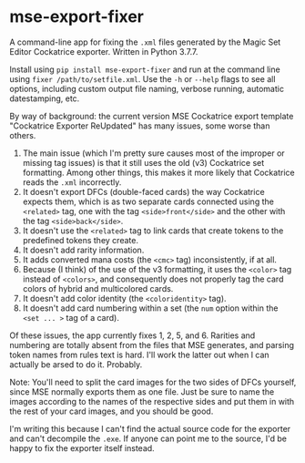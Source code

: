 # mse-export-fixer

A command-line app for fixing the `.xml` files generated by the Magic Set Editor Cockatrice exporter. Written in Python 3.7.7.

Install using `pip install mse-export-fixer` and run at the command line using `fixer /path/to/setfile.xml`.
Use the `-h` or `--help` flags to see all options, including custom output file naming, verbose running, automatic datestamping, etc.

By way of background: the current version MSE Cockatrice export template "Cockatrice Exporter ReUpdated" has many issues, some worse than others. 
1. The main issue (which I'm pretty sure causes most of the improper or missing tag issues) is that it still uses the old (v3) Cockatrice set formatting. Among other things, this makes it more likely that Cockatrice reads the `.xml` incorrectly.
2. It doesn't export DFCs (double-faced cards) the way Cockatrice expects them, which is as two separate cards connected using the `<related>` tag, one with the tag `<side>front</side>` and the other with the tag `<side>back</side>`.
3. It doesn't use the `<related>` tag to link cards that create tokens to the predefined tokens they create.
4. It doesn't add rarity information.
5. It adds converted mana costs (the `<cmc>` tag) inconsistently, if at all.
6. Because (I think) of the use of the v3 formatting, it uses the `<color>` tag instead of `<colors>`, and consequently does not properly tag the card colors of hybrid and multicolored cards.
7. It doesn't add color identity (the `<coloridentity>` tag).
8. It doesn't add card numbering within a set (the `num` option within the `<set ... >` tag of a card).

Of these issues, the app currently fixes 1, 2, 5, and 6. Rarities and numbering are totally absent from the files that MSE generates, and parsing token names from rules text is hard. I'll work the latter out when I can actually be arsed to do it. Probably.

Note: You'll need to split the card images for the two sides of DFCs yourself, since MSE normally exports them as one file. Just be sure to name the images according to the names of the respective sides and put them in with the rest of your card images, and you should be good.

I'm writing this because I can't find the actual source code for the exporter and can't decompile the `.exe`. 
If anyone can point me to the source, I'd be happy to fix the exporter itself instead.
